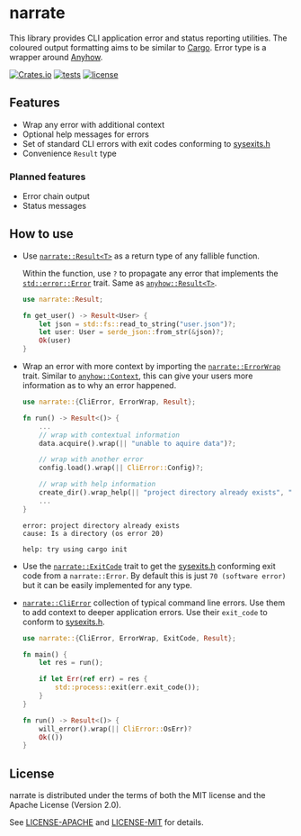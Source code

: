 # narrate

This library provides CLI application error and status reporting utilities. The
coloured output formatting aims to be similar to [Cargo]. Error type is a
wrapper around [Anyhow].

[![Crates.io](https://img.shields.io/crates/v/narrate.svg)](https://crates.io/crates/narrate)
[![tests](https://github.com/sonro/narrate/actions/workflows/tests.yml/badge.svg?branch=main)](https://github.com/sonro/narrate/actions/workflows/tests.yml)
[![license](https://img.shields.io/crates/l/narrate.svg)](#license)

## Features

- Wrap any error with additional context
- Optional help messages for errors
- Set of standard CLI errors with exit codes conforming to
  [sysexits.h]
- Convenience `Result` type

### Planned features

- Error chain output
- Status messages

## How to use

- Use
  [`narrate::Result<T>`](https://docs.rs/narrate/latest/narrate/type.Result.html)
  as a return type of any fallible function.

   Within the function, use `?` to propagate any error that implements the
  [`std::error::Error`](https://doc.rust-lang.org/std/error/trait.Error.html)
  trait. Same as
  [`anyhow::Result<T>`](https://docs.rs/anyhow/1.0/anyhow/type.Result.html).

  ```rust
  use narrate::Result;

  fn get_user() -> Result<User> {
      let json = std::fs::read_to_string("user.json")?;
      let user: User = serde_json::from_str(&json)?;
      Ok(user)
  }
  ```

- Wrap an error with more context by importing the
  [`narrate::ErrorWrap`](https://docs.rs/narrate/latest/narrate/trait.ErrorWrap.html)
  trait. Similar to
  [`anyhow::Context`](https://docs.rs/anyhow/1.0/anyhow/trait.Context.html),
  this can give your users more information as to why an error happened.

  ```rust
  use narrate::{CliError, ErrorWrap, Result};

  fn run() -> Result<()> {
      ...
      // wrap with contextual information
      data.acquire().wrap(|| "unable to aquire data")?;

      // wrap with another error
      config.load().wrap(|| CliError::Config)?;

      // wrap with help information
      create_dir().wrap_help(|| "project directory already exists", "try using cargo init")?;
      ...
  }
  ```

  ```console
  error: project directory already exists
  cause: Is a directory (os error 20)

  help: try using cargo init
  ```

- Use the
  [`narrate::ExitCode`](https://docs.rs/narrate/latest/narrate/trait.ExitCode.html)
  trait to get the [sysexits.h] conforming exit code from a `narrate::Error`. By
  default this is just `70 (software error)` but it can be easily implemented
  for any type.

- [`narrate::CliError`](https://docs.rs/narrate/latest/narrate/struct.CliError.html)
  collection of typical command line errors. Use them to add context to deeper
  application errors. Use their `exit_code` to conform to [sysexits.h].

  ```rust
  use narrate::{CliError, ErrorWrap, ExitCode, Result};

  fn main() {
      let res = run();

      if let Err(ref err) = res {
          std::process::exit(err.exit_code());
      }
  }

  fn run() -> Result<()> {
      will_error().wrap(|| CliError::OsErr)?
      Ok(())
  }
  ```

## License

narrate is distributed under the terms of both the MIT license and the
Apache License (Version 2.0).

See [LICENSE-APACHE](LICENSE-APACHE) and [LICENSE-MIT](LICENSE-MIT) for details.

[Cargo]: https://github.com/rust-lang/cargo
[Anyhow]: https://github.com/dtolnay/anyhow
[sysexits.h]: (https://man.openbsd.org/sysexits.3)
